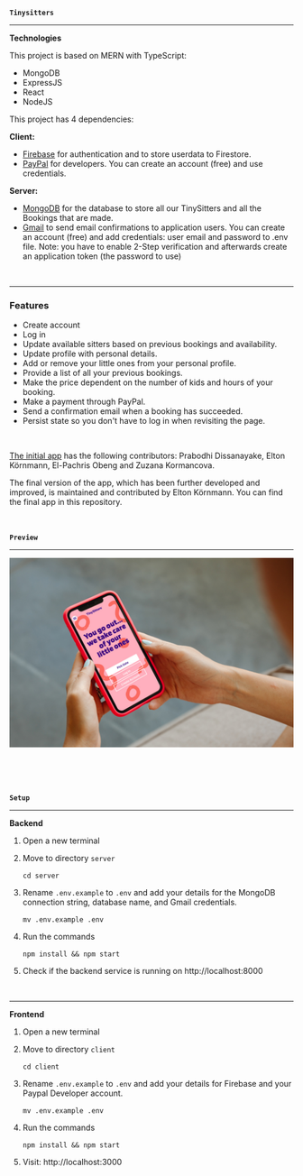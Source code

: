 **`Tinysitters`**

---

**Technologies**

This project is based on MERN with TypeScript:

- MongoDB
- ExpressJS
- React
- NodeJS

This project has 4 dependencies:

**Client:**
- [Firebase](https://firebase.google.com/) for authentication and to store userdata to Firestore.
- [PayPal](https://developer.paypal.com/) for developers. You can create an account (free) and use credentials.

**Server:**
- [MongoDB](https://www.mongodb.com/cloud/atlas/register) for the database to store all our TinySitters and all the Bookings that are made. 
- [Gmail](https://accounts.google.com/) to send email confirmations to application users. You can create an account (free) and add credentials: user email and password to .env file. Note: you have to enable 2-Step verification and afterwards create an application token (the password to use)
  
<br>

---


### **Features**
- Create account
- Log in
- Update available sitters based on previous bookings and availability.
- Update profile with personal details.
- Add or remove your little ones from your personal profile.
- Provide a list of all your previous bookings.
- Make the price dependent on the number of kids and hours of your booking.
- Make a payment through PayPal.
- Send a confirmation email when a booking has succeeded.
- Persist state so you don't have to log in when revisiting the page.

<br>

[The initial app](https://github.com/zuzanakorma/tiny-sitters) has the following contributors: Prabodhi Dissanayake, Elton Körnmann, El-Pachris Obeng and Zuzana Kormancova.

The final version of the app, which has been further developed and improved, is maintained and contributed by Elton Körnmann. You can find the final app in this repository.

<br>

**`Preview`**

---


<img style="padding-right: 30px; padding-bottom: 
32px" align="left" src="https://github.com/e-kornmann/e-kornmann/blob/main/mockups/tinysitters_mockup.jpg?raw=true" alt="React" />

<br>
&nbsp;
<br>
&nbsp;




**`Setup`**

---

**Backend**

1. Open a new terminal

1. Move to directory `server`

   ```console
   cd server
   ```

1. Rename `.env.example` to `.env` and add your details for the MongoDB connection string, database name, and Gmail credentials.

   ```console
   mv .env.example .env
   ```

2. Run the commands

   ```console
   npm install && npm start
   ```

3. Check if the backend service is running on http://localhost:8000 
   
   <br>

---

**Frontend**

1. Open a new terminal

1. Move to directory `client`

   ```console
   cd client
   ```

1. Rename `.env.example` to `.env` and add your details for Firebase and your Paypal Developer account.

   ```console
   mv .env.example .env
   ```


1. Run the commands

   ```console
   npm install && npm start
   ```

1. Visit: http://localhost:3000
